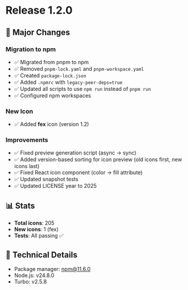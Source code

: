 # Release 1.2.0

## 🎉 Major Changes

### Migration to npm
- ✅ Migrated from pnpm to npm
- ✅ Removed `pnpm-lock.yaml` and `pnpm-workspace.yaml`
- ✅ Created `package-lock.json`
- ✅ Added `.npmrc` with `legacy-peer-deps=true`
- ✅ Updated all scripts to use `npm run` instead of `pnpm run`
- ✅ Configured npm workspaces

### New Icon
- ✅ Added **fex** icon (version 1.2)

### Improvements
- ✅ Fixed preview generation script (async → sync)
- ✅ Added version-based sorting for icon preview (old icons first, new icons last)
- ✅ Fixed React icon component (color → fill attribute)
- ✅ Updated snapshot tests
- ✅ Updated LICENSE year to 2025

## 📊 Stats
- **Total icons**: 205
- **New icons**: 1 (fex)
- **Tests**: All passing ✅

## 🔧 Technical Details
- Package manager: npm@11.6.0
- Node.js: v24.8.0
- Turbo: v2.5.8
